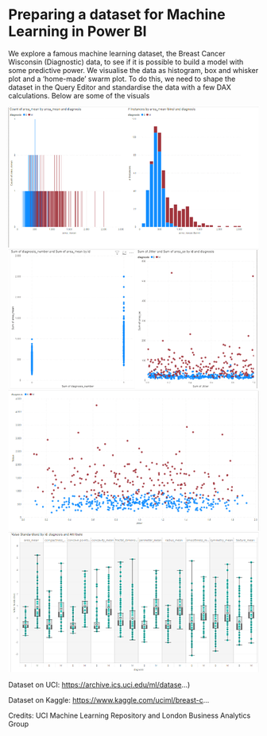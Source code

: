 # Preparing a dataset for Machine Learning in Power BI
We explore a famous machine learning dataset, the Breast Cancer Wisconsin (Diagnostic) data, to see if it is possible to build a model with some predictive power.  We visualise the data as histogram, box and whisker plot and a ‘home-made’ swarm plot.  To do this, we need to shape the dataset in the Query Editor and standardise the data with a few DAX calculations. Below are some of the visuals

![Image of Histo](https://github.com/mayorofdata/PowerBI-Visualization-Projects/blob/master/Preparing%20a%20dataset%20for%20Machine%20Learning%20in%20Power%20BI/histogram.PNG)
![Image of Swarn](https://github.com/mayorofdata/PowerBI-Visualization-Projects/blob/master/Preparing%20a%20dataset%20for%20Machine%20Learning%20in%20Power%20BI/scatter_plot.PNG)
![Image of Swarn](https://github.com/mayorofdata/PowerBI-Visualization-Projects/blob/master/Preparing%20a%20dataset%20for%20Machine%20Learning%20in%20Power%20BI/swarm_plot.PNG)
![Image of box](https://github.com/mayorofdata/PowerBI-Visualization-Projects/blob/master/Preparing%20a%20dataset%20for%20Machine%20Learning%20in%20Power%20BI/box_plot.PNG)


Dataset on UCI: https://archive.ics.uci.edu/ml/datase...)

Dataset on Kaggle: https://www.kaggle.com/uciml/breast-c...

Credits: 
UCI Machine Learning Repository and London Business Analytics Group

